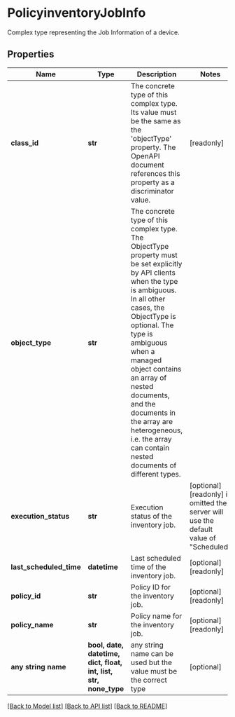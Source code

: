 # PolicyinventoryJobInfo

Complex type representing the Job Information of a device.
## Properties
Name | Type | Description | Notes
------------ | ------------- | ------------- | -------------
**class_id** | **str** | The concrete type of this complex type. Its value must be the same as the &#39;objectType&#39; property. The OpenAPI document references this property as a discriminator value. | [readonly] 
**object_type** | **str** | The concrete type of this complex type. The ObjectType property must be set explicitly by API clients when the type is ambiguous. In all other cases, the  ObjectType is optional.  The type is ambiguous when a managed object contains an array of nested documents, and the documents in the array are heterogeneous, i.e. the array can contain nested documents of different types. | 
**execution_status** | **str** | Execution status of the inventory job. | [optional] [readonly]  if omitted the server will use the default value of "Scheduled"
**last_scheduled_time** | **datetime** | Last scheduled time of the inventory job. | [optional] [readonly] 
**policy_id** | **str** | Policy ID for the inventory job. | [optional] [readonly] 
**policy_name** | **str** | Policy name for the inventory job. | [optional] [readonly] 
**any string name** | **bool, date, datetime, dict, float, int, list, str, none_type** | any string name can be used but the value must be the correct type | [optional]

[[Back to Model list]](../README.md#documentation-for-models) [[Back to API list]](../README.md#documentation-for-api-endpoints) [[Back to README]](../README.md)



